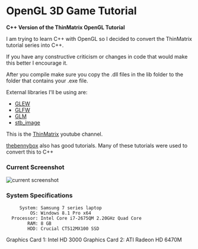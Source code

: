 # OpenGL 3D Game Tutorial
**C++ Version of the ThinMatrix OpenGL Tutorial**

I am trying to learn C++ with OpenGL so I decided to convert the ThinMatrix tutorial series into C++.

If you have any constructive criticism or changes in code that would make this better I encourage it.

After you compile make sure you copy the .dll files in the lib folder to the folder that contains your .exe file.

External libraries I'll be using are:
- [GLEW](http://glew.sourceforge.net/)
- [GLFW](http://www.glfw.org/)
- [GLM](http://glm.g-truc.net/0.9.6/index.html)
- [stb_image](https://github.com/nothings/stb)

This is the [ThinMatrix](https://www.youtube.com/user/ThinMatrix) youtube channel.

[thebennybox](https://www.youtube.com/user/thebennybox) also has good tutorials. Many of these tutorials were used to convert this to C++

### Current Screenshot ###
![current screenshot](http://i61.tinypic.com/ej7sc4.jpg)

### System Specifications ###
         System: Samsung 7 series laptop
             OS: Windows 8.1 Pro x64
      Processor: Intel Core i7-2675QM 2.20GHz Quad Core
            RAM: 8 GB
            HDD: Crucial CT512MX100 SSD
Graphics Card 1: Intel HD 3000
Graphics Card 2: ATI Radeon HD 6470M
